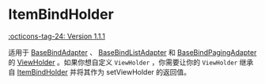 # ItemBindHolder

[:octicons-tag-24: Version 1.1.1](https://sakurajimamaii.github.io/AVE-DOC/version/VastAdapter/#111)

适用于 [BaseBindAdapter](https://api.ave.entropy2020.cn/adapter/com.ave.vastgui.adapter/-base-bind-adapter/index.html) 、 [BaseBindListAdapter](https://api.ave.entropy2020.cn/adapter/com.ave.vastgui.adapter/-base-bind-list-adapter/index.html) 和 [BaseBindPagingAdapter](https://api.ave.entropy2020.cn/adapter/com.ave.vastgui.adapter/-base-bind-paging-adapter/index.html) 的 [ViewHolder](https://developer.android.com/reference/androidx/recyclerview/widget/RecyclerView.ViewHolder) 。如果你想自定义 `ViewHolder` ，你需要让你的 `ViewHolder` 继承自 [ItemBindHolder](https://api.ave.entropy2020.cn/adapter/com.ave.vastgui.adapter.base/-item-bind-holder/index.html) 并将其作为 setViewHolder 的返回值。
